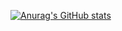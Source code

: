 [![Anurag's GitHub stats](https://github-readme-stats.vercel.app/api?pedrocganem=anuraghazra)](https://github.com/anuraghazra/github-readme-stats)

<!--
**pedrocganem/pedrocganem** is a ✨ _special_ ✨ repository because its `README.md` (this file) appears on your GitHub profile.

Here are some ideas to get you started:

- 🔭 I’m currently working on ...
- 🌱 I’m currently learning ...
- 👯 I’m looking to collaborate on ...
- 🤔 I’m looking for help with ...
- 💬 Ask me about ...
- 📫 How to reach me: ...
- 😄 Pronouns: ...
- ⚡ Fun fact: ...
-->
